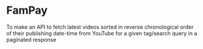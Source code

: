 # FamPay
To make an API to fetch latest videos sorted in reverse chronological order of their publishing date-time from YouTube for a given tag/search query in a paginated response
